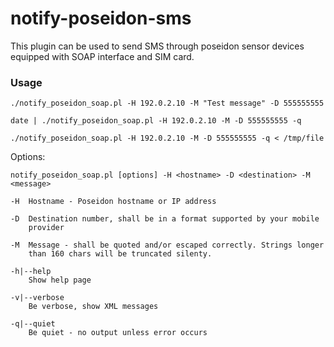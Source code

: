 notify-poseidon-sms
===================
 
This plugin can be used to send SMS through poseidon sensor
devices equipped with SOAP interface and SIM card.

    
### Usage

    ./notify_poseidon_soap.pl -H 192.0.2.10 -M "Test message" -D 555555555

    date | ./notify_poseidon_soap.pl -H 192.0.2.10 -M -D 555555555 -q

    ./notify_poseidon_soap.pl -H 192.0.2.10 -M -D 555555555 -q < /tmp/file

Options:

    notify_poseidon_soap.pl [options] -H <hostname> -D <destination> -M
    <message>

    -H  Hostname - Poseidon hostname or IP address

    -D  Destination number, shall be in a format supported by your mobile
        provider

    -M  Message - shall be quoted and/or escaped correctly. Strings longer
        than 160 chars will be truncated silenty.

    -h|--help
        Show help page

    -v|--verbose
        Be verbose, show XML messages

    -q|--quiet
        Be quiet - no output unless error occurs
